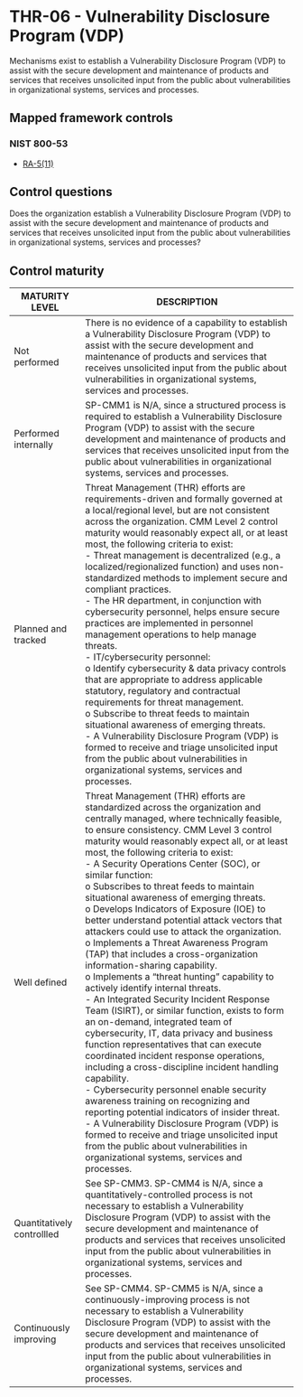 # THR-06 - Vulnerability Disclosure Program (VDP)
Mechanisms exist to establish a Vulnerability Disclosure Program (VDP) to assist with the secure development and maintenance of products and services that receives unsolicited input from the public about vulnerabilities in organizational systems, services and processes.
## Mapped framework controls
### NIST 800-53
- [RA-5(11)](../nist80053/ra-5-11.md)
## Control questions
Does the organization establish a Vulnerability Disclosure Program (VDP) to assist with the secure development and maintenance of products and services that receives unsolicited input from the public about vulnerabilities in organizational systems, services and processes?
## Control maturity
|       MATURITY LEVEL       |                                                                                                                                                                                                                                                                                                                                                                                                                                                                                                                                                                                                                                                                                                             DESCRIPTION                                                                                                                                                                                                                                                                                                                                                                                                                                                                                                                                                                                                                                                                                                              |
|----------------------------|--------------------------------------------------------------------------------------------------------------------------------------------------------------------------------------------------------------------------------------------------------------------------------------------------------------------------------------------------------------------------------------------------------------------------------------------------------------------------------------------------------------------------------------------------------------------------------------------------------------------------------------------------------------------------------------------------------------------------------------------------------------------------------------------------------------------------------------------------------------------------------------------------------------------------------------------------------------------------------------------------------------------------------------------------------------------------------------------------------------------------------------------------------------------------------------------------------------------------------------------------------------------------------------------------------------------------------------------------------------------------------------------------------------------------------------|
| Not performed              | There is no evidence of a capability to establish a Vulnerability Disclosure Program (VDP) to assist with the secure development and maintenance of products and services that receives unsolicited input from the public about vulnerabilities in organizational systems, services and processes.                                                                                                                                                                                                                                                                                                                                                                                                                                                                                                                                                                                                                                                                                                                                                                                                                                                                                                                                                                                                                                                                                                                                   |
| Performed internally       | SP-CMM1 is N/A, since a structured process is required to establish a Vulnerability Disclosure Program (VDP) to assist with the secure development and maintenance of products and services that receives unsolicited input from the public about vulnerabilities in organizational systems, services and processes.                                                                                                                                                                                                                                                                                                                                                                                                                                                                                                                                                                                                                                                                                                                                                                                                                                                                                                                                                                                                                                                                                                                 |
| Planned and tracked        | Threat Management (THR) efforts are requirements-driven and formally governed at a local/regional level, but are not consistent across the organization. CMM Level 2 control maturity would reasonably expect all, or at least most, the following criteria to exist:<br>- Threat management is decentralized (e.g., a localized/regionalized function) and uses non-standardized methods to implement secure and compliant practices.<br>- The HR department, in conjunction with cybersecurity personnel, helps ensure secure practices are implemented in personnel management operations to help manage threats.<br>- IT/cybersecurity personnel:<br>o	Identify cybersecurity & data privacy controls that are appropriate to address applicable statutory, regulatory and contractual requirements for threat management.<br>o	Subscribe to threat feeds to maintain situational awareness of emerging threats.<br>- A Vulnerability Disclosure Program (VDP) is formed to receive and triage unsolicited input from the public about vulnerabilities in organizational systems, services and processes.                                                                                                                                                                                                                                                                                                                          |
| Well defined               | Threat Management (THR) efforts are standardized across the organization and centrally managed, where technically feasible, to ensure consistency. CMM Level 3 control maturity would reasonably expect all, or at least most, the following criteria to exist:<br>- A Security Operations Center (SOC), or similar function:<br>o	Subscribes to threat feeds to maintain situational awareness of emerging threats.<br>o	Develops Indicators of Exposure (IOE) to better understand potential attack vectors that attackers could use to attack the organization. <br>o	Implements a Threat Awareness Program (TAP) that includes a cross-organization information-sharing capability. <br>o	Implements a “threat hunting” capability to actively identify internal threats.<br>- An Integrated Security Incident Response Team (ISIRT), or similar function, exists to form an on-demand, integrated team of cybersecurity, IT, data privacy and business function representatives that can execute coordinated incident response operations, including a cross-discipline incident handling capability.<br>- Cybersecurity personnel enable security awareness training on recognizing and reporting potential indicators of insider threat.<br>- A Vulnerability Disclosure Program (VDP) is formed to receive and triage unsolicited input from the public about vulnerabilities in organizational systems, services and processes. |
| Quantitatively controllled | See SP-CMM3. SP-CMM4 is N/A, since a quantitatively-controlled process is not necessary to establish a Vulnerability Disclosure Program (VDP) to assist with the secure development and maintenance of products and services that receives unsolicited input from the public about vulnerabilities in organizational systems, services and processes.                                                                                                                                                                                                                                                                                                                                                                                                                                                                                                                                                                                                                                                                                                                                                                                                                                                                                                                                                                                                                                                                                |
| Continuously improving     | See SP-CMM4. SP-CMM5 is N/A, since a continuously-improving process is not necessary to establish a Vulnerability Disclosure Program (VDP) to assist with the secure development and maintenance of products and services that receives unsolicited input from the public about vulnerabilities in organizational systems, services and processes.                                                                                                                                                                                                                                                                                                                                                                                                                                                                                                                                                                                                                                                                                                                                                                                                                                                                                                                                                                                                                                                                                   |

